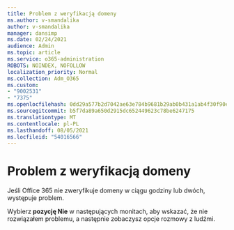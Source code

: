 ```yaml
---
title: Problem z weryfikacją domeny
ms.author: v-smandalika
author: v-smandalika
manager: dansimp
ms.date: 02/24/2021
audience: Admin
ms.topic: article
ms.service: o365-administration
ROBOTS: NOINDEX, NOFOLLOW
localization_priority: Normal
ms.collection: Adm_O365
ms.custom:
- "9002531"
- "7375"
ms.openlocfilehash: 0dd29a577b2d7042ae63e784b9681b29ab0b431a1ab4f30f90e49aaa03c7c0ed
ms.sourcegitcommit: b5f7da89a650d2915dc652449623c78be6247175
ms.translationtype: MT
ms.contentlocale: pl-PL
ms.lasthandoff: 08/05/2021
ms.locfileid: "54016566"
---
```

# <a name="problem-verifying-a-domain"></a>Problem z weryfikacją domeny

Jeśli Office 365 nie zweryfikuje domeny w ciągu godziny lub dwóch, występuje problem.

Wybierz **pozycję Nie** w następujących  monitach, aby wskazać, że nie rozwiązałem problemu, a następnie zobaczysz opcje rozmowy z ludźmi.
